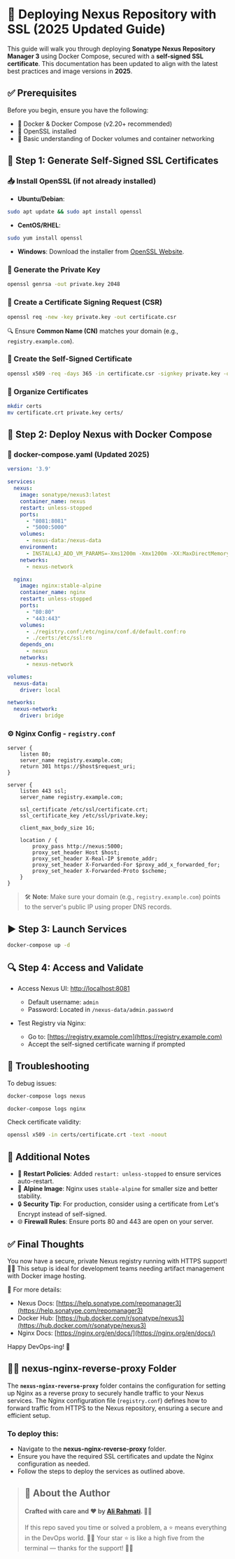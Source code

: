 # 🚀 Deploying Nexus Repository with SSL (2025 Updated Guide)

This guide will walk you through deploying **Sonatype Nexus Repository Manager 3** using Docker Compose, secured with a **self-signed SSL certificate**. This documentation has been updated to align with the latest best practices and image versions in **2025**.

## ✅ Prerequisites

Before you begin, ensure you have the following:

* 🐳 Docker & Docker Compose (v2.20+ recommended)
* 🔐 OpenSSL installed
* 🧠 Basic understanding of Docker volumes and container networking

## 🔧 Step 1: Generate Self-Signed SSL Certificates

### 📥 Install OpenSSL (if not already installed)

* **Ubuntu/Debian**:

```bash
sudo apt update && sudo apt install openssl
```

* **CentOS/RHEL**:

```bash
sudo yum install openssl
```

* **Windows**:
  Download the installer from [OpenSSL Website](https://slproweb.com/products/Win32OpenSSL.html).

### 🔐 Generate the Private Key

```bash
openssl genrsa -out private.key 2048
```

### 📝 Create a Certificate Signing Request (CSR)

```bash
openssl req -new -key private.key -out certificate.csr
```

🔍 Ensure **Common Name (CN)** matches your domain (e.g., `registry.example.com`).

### 🧾 Create the Self-Signed Certificate

```bash
openssl x509 -req -days 365 -in certificate.csr -signkey private.key -out certificate.crt
```

### 📁 Organize Certificates

```bash
mkdir certs
mv certificate.crt private.key certs/
```

## 🐳 Step 2: Deploy Nexus with Docker Compose

### 🧾 docker-compose.yaml (Updated 2025)

```yaml
version: '3.9'

services:
  nexus:
    image: sonatype/nexus3:latest
    container_name: nexus
    restart: unless-stopped
    ports:
      - "8081:8081"
      - "5000:5000"
    volumes:
      - nexus-data:/nexus-data
    environment:
      - INSTALL4J_ADD_VM_PARAMS=-Xms1200m -Xmx1200m -XX:MaxDirectMemorySize=2g -Djava.util.prefs.userRoot=/nexus-data/javaprefs
    networks:
      - nexus-network

  nginx:
    image: nginx:stable-alpine
    container_name: nginx
    restart: unless-stopped
    ports:
      - "80:80"
      - "443:443"
    volumes:
      - ./registry.conf:/etc/nginx/conf.d/default.conf:ro
      - ./certs:/etc/ssl:ro
    depends_on:
      - nexus
    networks:
      - nexus-network

volumes:
  nexus-data:
    driver: local

networks:
  nexus-network:
    driver: bridge
```

### ⚙️ Nginx Config - `registry.conf`

```nginx
server {
    listen 80;
    server_name registry.example.com;
    return 301 https://$host$request_uri;
}

server {
    listen 443 ssl;
    server_name registry.example.com;

    ssl_certificate /etc/ssl/certificate.crt;
    ssl_certificate_key /etc/ssl/private.key;

    client_max_body_size 1G;

    location / {
        proxy_pass http://nexus:5000;
        proxy_set_header Host $host;
        proxy_set_header X-Real-IP $remote_addr;
        proxy_set_header X-Forwarded-For $proxy_add_x_forwarded_for;
        proxy_set_header X-Forwarded-Proto $scheme;
    }
}
```

> 🛠 **Note**: Make sure your domain (e.g., `registry.example.com`) points to the server's public IP using proper DNS records.

## ▶️ Step 3: Launch Services

```bash
docker-compose up -d
```

## 🔍 Step 4: Access and Validate

* Access Nexus UI: [http://localhost:8081](http://localhost:8081)

  * Default username: `admin`
  * Password: Located in `/nexus-data/admin.password`

* Test Registry via Nginx:

  * Go to: [https://registry.example.com](https://registry.example.com)
  * Accept the self-signed certificate warning if prompted

## 🧪 Troubleshooting

To debug issues:

```bash
docker-compose logs nexus
```

```bash
docker-compose logs nginx
```

Check certificate validity:

```bash
openssl x509 -in certs/certificate.crt -text -noout
```

## 📝 Additional Notes

* 🔁 **Restart Policies**: Added `restart: unless-stopped` to ensure services auto-restart.
* 🧊 **Alpine Image**: Nginx uses `stable-alpine` for smaller size and better stability.
* 🔒 **Security Tip**: For production, consider using a certificate from Let's Encrypt instead of self-signed.
* 🌐 **Firewall Rules**: Ensure ports 80 and 443 are open on your server.

## ✅ Final Thoughts

You now have a secure, private Nexus registry running with HTTPS support! 🧰💡 This setup is ideal for development teams needing artifact management with Docker image hosting.

🔗 For more details:

* Nexus Docs: [https://help.sonatype.com/repomanager3](https://help.sonatype.com/repomanager3)
* Docker Hub: [https://hub.docker.com/r/sonatype/nexus3](https://hub.docker.com/r/sonatype/nexus3)
* Nginx Docs: [https://nginx.org/en/docs/](https://nginx.org/en/docs/)

Happy DevOps-ing! 🎉

## 🧑‍💻 **nexus-nginx-reverse-proxy Folder**

The **`nexus-nginx-reverse-proxy`** folder contains the configuration for setting up Nginx as a reverse proxy to securely handle traffic to your Nexus services. The Nginx configuration file (`registry.conf`) defines how to forward traffic from HTTPS to the Nexus repository, ensuring a secure and efficient setup.

### **To deploy this:**

* Navigate to the **nexus-nginx-reverse-proxy** folder.
* Ensure you have the required SSL certificates and update the Nginx configuration as needed.
* Follow the steps to deploy the services as outlined above.


> ## 📝 About the Author
> #### Crafted with care and ❤️ by [Ali Rahmati](https://github.com/alirahmti). 👨‍💻
> If this repo saved you time or solved a problem, a ⭐ means everything in the DevOps world. 🧠💾
> Your star ⭐ is like a high five from the terminal — thanks for the support! 🙌🐧
